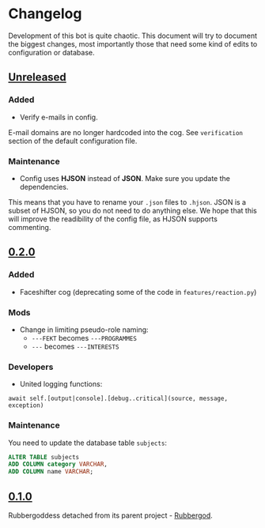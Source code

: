 # Changelog
Development of this bot is quite chaotic. This document will try to document
the biggest changes, most importantly those that need some kind of edits to
configuration or database.

## [Unreleased]
### Added
- Verify e-mails in config.

E-mail domains are no longer hardcoded into the cog. See `verification` section
of the default configuration file.

### Maintenance
- Config uses **HJSON** instead of **JSON**. Make sure you update the dependencies.

This means that you have to rename your `.json` files to `.hjson`. JSON is a
subset of HJSON, so you do not need to do anything else. We hope that this will
improve the readibility of the config file, as HJSON supports commenting.

## [0.2.0]
### Added
- Faceshifter cog (deprecating some of the code in `features/reaction.py`)

### Mods

- Change in limiting pseudo-role naming:
  - `---FEKT` becomes `---PROGRAMMES`
  - `---` becomes `---INTERESTS`

### Developers
- United logging functions:

```
await self.[output|console].[debug..critical](source, message, exception)
```

### Maintenance
You need to update the database table `subjects`:

```sql
ALTER TABLE subjects
ADD COLUMN category VARCHAR,
ADD COLUMN name VARCHAR;
```


## [0.1.0]
Rubbergoddess detached from its parent project - [Rubbergod](https://github.com/Toaster192/rubbergod).

[Unreleased]: https://github.com/sinus-x/rubbergoddess/compare/v0.2.0...devel
[0.2.0]: https://github.com/sinus-x/rubbergoddess/compare/v0.1.0...v0.2.0
[0.1.0]: https://github.com/sinus-x/rubbergoddess/releases/tag/v0.1.0
